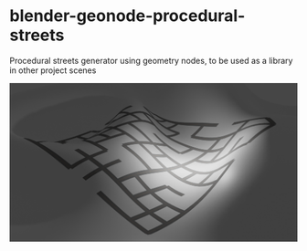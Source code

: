 # blender-geonode-procedural-streets

Procedural streets generator using geometry nodes, to be used as a library in other project scenes

![Streets!](https://raw.githubusercontent.com/uitr-lab/blender-geonode-procedural-streets/main/screenshot.png)
